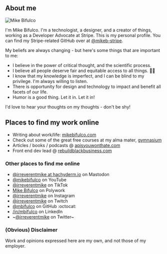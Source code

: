 ## About me

![Mike Bifulco](https://github.com/mbifulco/mbifulco/blob/main/banner.jpeg?raw=true)

I'm Mike Bifulco. I'm a technologist, a designer, and a creator of things, working as a Developer Advocate at Stripe.  This is my personal profile. You can find my Stripe-related GitHub over at [@mikeb-stripe](https://github.com/mikeb-stripe).

My beliefs are always changing - but here's some things that are important to me:

- I believe in the power of critical thought, and the scientific process.
- I believe all people deserve fair and equitable access to all things. 🏳️‍🌈
- I know that my knowledge is imperfect, and I can be blind to my privilege. I'm always willing to listen.
- There is opportunity for design and technology to impact and benefit all facets of our life.
- Humor is a good thing. Let it in. Let it in!

I'd love to hear your thoughts on my thoughts - don't be shy!

## Places to find my work online

- Writing about work/life: [mikebifulco.com](https://mikebifulco.com)
- Check out some of the great free courses at my alma mater, [gymnasium](https://thegymnasium.com)
- Articles / books / podcasts @ [apisyouwonthate.com](https://apisyouwonthate.com)
- Front end dev lead @ [rebuildblackbusiness.com](https://rebuildblackbusiness.com)

### Other places to find me online

- <a rel="me" href="https://hachyderm.io/@irreverentmike">@irreverentmike at hachyderm.io</a> on Mastodon
- [@mikebifulco](https://youtube.com/@mikebifulco) on YouTube
- [@irreverentmike](https://tiktok.com/@irreverentmike) on TikTok
- [Mike Bifulco](https://poly.me/irreverentmike) on Polywork
- [@irreverentmike](http://instagram.com/irreverentmike) on Instagram
- [@irreverentmike](https://www.twitch.tv/irreverentmike) on Twitch
- [@mbifulco](https://github.com/mbifulco) on GitHub :octocat:
- [/in/mbifulco](https://linkedin.com/in/mbifulco) on LinkedIn
- ~[@irreverentmike](https://twitter.com/irreverentmike) on Twitter~

### (Obvious) Disclaimer

Work and opinions expressed here are my own, and not those of my employer.
